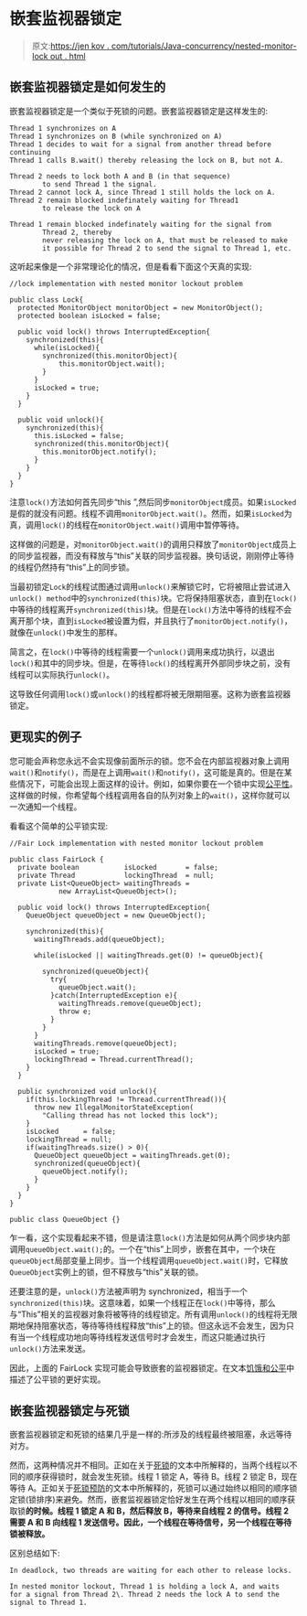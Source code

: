 # 嵌套监视器锁定

> 原文:[https://jen kov . com/tutorials/Java-concurrency/nested-monitor-lock out . html](https://jenkov.com/tutorials/java-concurrency/nested-monitor-lockout.html)

## 嵌套监视器锁定是如何发生的

嵌套监视器锁定是一个类似于死锁的问题。嵌套监视器锁定是这样发生的:

```
Thread 1 synchronizes on A
Thread 1 synchronizes on B (while synchronized on A)
Thread 1 decides to wait for a signal from another thread before continuing
Thread 1 calls B.wait() thereby releasing the lock on B, but not A.

Thread 2 needs to lock both A and B (in that sequence)
        to send Thread 1 the signal.
Thread 2 cannot lock A, since Thread 1 still holds the lock on A.
Thread 2 remain blocked indefinately waiting for Thread1
        to release the lock on A

Thread 1 remain blocked indefinately waiting for the signal from
        Thread 2, thereby
        never releasing the lock on A, that must be released to make
        it possible for Thread 2 to send the signal to Thread 1, etc.

```

这听起来像是一个非常理论化的情况，但是看看下面这个天真的实现:

```
//lock implementation with nested monitor lockout problem

public class Lock{
  protected MonitorObject monitorObject = new MonitorObject();
  protected boolean isLocked = false;

  public void lock() throws InterruptedException{
    synchronized(this){
      while(isLocked){
        synchronized(this.monitorObject){
            this.monitorObject.wait();
        }
      }
      isLocked = true;
    }
  }

  public void unlock(){
    synchronized(this){
      this.isLocked = false;
      synchronized(this.monitorObject){
        this.monitorObject.notify();
      }
    }
  }
}

```

注意`lock()`方法如何首先同步“this ”,然后同步`monitorObject`成员。如果`isLocked`是假的就没有问题。线程不调用`monitorObject.wait()`。然而，如果`isLocked`为真，调用`lock()`的线程在`monitorObject.wait()`调用中暂停等待。

这样做的问题是，对`monitorObject.wait()`的调用只释放了`monitorObject`成员上的同步监视器，而没有释放与“this”关联的同步监视器。换句话说，刚刚停止等待的线程仍然持有“this”上的同步锁。

当最初锁定`Lock`的线程试图通过调用`unlock()`来解锁它时，它将被阻止尝试进入`unlock() method`中的`synchronized(this)`块。它将保持阻塞状态，直到在`lock()`中等待的线程离开`synchronized(this)`块。但是在`lock()`方法中等待的线程不会离开那个块，直到`isLocked`被设置为假，并且执行了`monitorObject.notify()`，就像在`unlock()`中发生的那样。

简言之，在`lock()`中等待的线程需要一个`unlock()`调用来成功执行，以退出`lock()`和其中的同步块。但是，在等待`lock()`的线程离开外部同步块之前，没有线程可以实际执行`unlock()`。

这导致任何调用`lock()`或`unlock()`的线程都将被无限期阻塞。这称为嵌套监视器锁定。

## 更现实的例子

您可能会声称您永远不会实现像前面所示的锁。您不会在内部监视器对象上调用`wait()`和`notify()`，而是在上调用`wait()`和`notify()`，这可能是真的。但是在某些情况下，可能会出现上面这样的设计。例如，如果你要在一个锁中实现[公平性](/java-concurrency/starvation-and-fairness.html)。这样做的时候，你希望每个线程调用各自的队列对象上的`wait()`，这样你就可以一次通知一个线程。

看看这个简单的公平锁实现:

```
//Fair Lock implementation with nested monitor lockout problem

public class FairLock {
  private boolean           isLocked       = false;
  private Thread            lockingThread  = null;
  private List<QueueObject> waitingThreads =
            new ArrayList<QueueObject>();

  public void lock() throws InterruptedException{
    QueueObject queueObject = new QueueObject();

    synchronized(this){
      waitingThreads.add(queueObject);

      while(isLocked || waitingThreads.get(0) != queueObject){

        synchronized(queueObject){
          try{
            queueObject.wait();
          }catch(InterruptedException e){
            waitingThreads.remove(queueObject);
            throw e;
          }
        }
      }
      waitingThreads.remove(queueObject);
      isLocked = true;
      lockingThread = Thread.currentThread();
    }
  }

  public synchronized void unlock(){
    if(this.lockingThread != Thread.currentThread()){
      throw new IllegalMonitorStateException(
        "Calling thread has not locked this lock");
    }
    isLocked      = false;
    lockingThread = null;
    if(waitingThreads.size() > 0){
      QueueObject queueObject = waitingThreads.get(0);
      synchronized(queueObject){
        queueObject.notify();
      }
    }
  }
}

```

```
public class QueueObject {}

```

乍一看，这个实现看起来不错，但是请注意`lock()`方法是如何从两个同步块内部调用`queueObject.wait();`的。一个在“this”上同步，嵌套在其中，一个块在`queueObject`局部变量上同步。当一个线程调用`queueObject.wait()`时，它释放`QueueObject`实例上的锁，但不释放与“this”关联的锁。

还要注意的是，`unlock()`方法被声明为 synchronized，相当于一个`synchronized(this)`块。这意味着，如果一个线程正在`lock()`中等待，那么与“This”相关的监视器对象将被等待的线程锁定。所有调用`unlock()`的线程将无限期地保持阻塞状态，等待等待线程释放“this”上的锁。但这永远不会发生，因为只有当一个线程成功地向等待线程发送信号时才会发生，而这只能通过执行`unlock()`方法来发送。

因此，上面的 FairLock 实现可能会导致嵌套的监视器锁定。在文本[饥饿和公平](/java-concurrency/starvation-and-fairness.html)中描述了公平锁的更好实现。

## 嵌套监视器锁定与死锁

嵌套监视器锁定和死锁的结果几乎是一样的:所涉及的线程最终被阻塞，永远等待对方。

然而，这两种情况并不相同。正如在关于[死锁](deadlock.html)的文本中所解释的，当两个线程以不同的顺序获得锁时，就会发生死锁。线程 1 锁定 A，等待 B。线程 2 锁定 B，现在等待 A。正如关于[死锁预防](deadlock-prevention.html)的文本中所解释的，死锁可以通过始终以相同的顺序锁定锁(锁排序)来避免。然而，嵌套监视器锁定恰好发生在两个线程以相同的顺序获取锁**的时候。线程 1 锁定 A 和 B，然后释放 B，等待来自线程 2 的信号。线程 2 需要 A 和 B 向线程 1 发送信号。因此，一个线程在等待信号，另一个线程在等待锁被释放。**

区别总结如下:

```
In deadlock, two threads are waiting for each other to release locks.

In nested monitor lockout, Thread 1 is holding a lock A, and waits
for a signal from Thread 2\. Thread 2 needs the lock A to send the
signal to Thread 1.

```